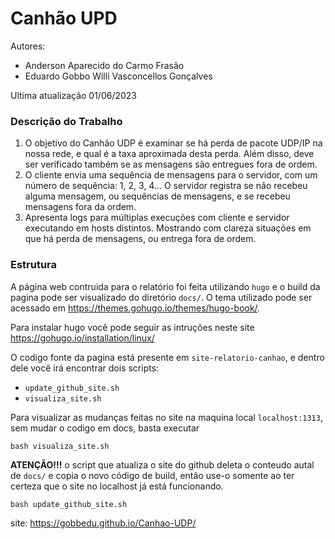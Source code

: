 # Canhão UPD

Autores:

- Anderson Aparecido do Carmo Frasão
- Eduardo Gobbo Willi Vasconcellos Gonçalves

Ultima atualização 01/06/2023

### Descrição do Trabalho

1. O objetivo do Canhão UDP é examinar se há perda de pacote UDP/IP na nossa rede, e qual é a taxa aproximada desta perda. Além disso, deve ser verificado também se as mensagens são entregues fora de ordem.
2. O cliente envia uma sequência de mensagens para o servidor, com um número de sequência: 1, 2, 3, 4... O servidor registra se não recebeu alguma mensagem, ou sequências de mensagens, e se recebeu mensagens fora da ordem.
3. Apresenta logs para múltiplas execuções com cliente e servidor executando em hosts distintos. Mostrando com clareza situações em que há perda de mensagens, ou entrega fora de ordem.

### Estrutura

A página web contruida para o relatório foi feita utilizando `hugo` e o build da pagina pode ser visualizado do diretório `docs/`. O tema utilizado pode ser acessado em https://themes.gohugo.io/themes/hugo-book/.

Para instalar hugo você pode seguir as intruções neste site https://gohugo.io/installation/linux/

O codigo fonte da pagina está presente em `site-relatorio-canhao`, e dentro dele você irá encontrar dois scripts:

- `update_github_site.sh`
- `visualiza_site.sh`

Para visualizar as mudanças feitas no site na maquina local `localhost:1313`, sem mudar o codigo em docs, basta executar

```
bash visualiza_site.sh
```

**ATENÇÃO!!!** o script que atualiza o site do github deleta o conteudo autal de `docs/` e copia o novo código de build, então use-o somente ao ter certeza que o site no localhost já está funcionando.

```
bash update_github_site.sh
```

site: https://gobbedu.github.io/Canhao-UDP/
